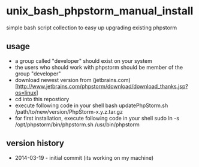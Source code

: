 unix_bash_phpstorm_manual_install
=================================

simple bash script collection to easy up upgrading existing phpstorm

usage
-----

* a group called "developer" should exist on your system
* the users who should work with phpstorm should be member of the group "developer"
* download newest version from (jetbrains.com)[http://www.jetbrains.com/phpstorm/download/download_thanks.jsp?os=linux]
* cd into this repostiory
* execute following code in your shell
    bash updatePhpStorm.sh /path/to/new/version/PhpStorm-x.y.z.tar.gz
* for first installation, execute following code in your shell
    sudo ln -s /opt/phpstorm/bin/phpstorm.sh /usr/bin/phpstorm

version history
---------------

* 2014-03-19 - initial commit (its working on my machine)
